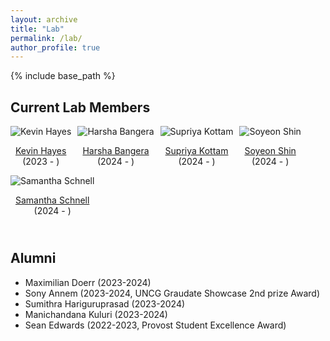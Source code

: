 ```yaml
---
layout: archive
title: "Lab"
permalink: /lab/
author_profile: true
---    
```


{% include base_path %}

## Current Lab Members

<div class="row"  >
    <div class="column" style="float:left;">
      <center>
      <div class="author__avatar">
            <img src="/academic/images/Kevin.png" class="author__avatar" alt="Kevin Hayes">
      </div>
      <div class="author__content">
            <p><a href = "https://www.linkedin.com/in/kevin-hayes-54248a228/">Kevin Hayes</a><br/>(2023 - )</p>
      </div>
      </center>
    </div>
    <div class="column" style="float:left;padding-left: 10px;">
      <center>
      <div class="author__avatar">
            <img src="/academic/images/Harsha.png" class="author__avatar" alt="Harsha Bangera">
      </div>
      <div class="author__content">
            <p><a href = "https://www.linkedin.com/in/harshaamin/">Harsha Bangera</a><br/>(2024 - )</p>
      </div>
      </center>
    </div>
    <div class="column" style=" float:left;padding-left: 10px;">
      <center>
      <div class="author__avatar">
            <img src="/academic/images/Supriya.jpeg" class="author__avatar" alt="Supriya Kottam">
      </div>
      <div class="author__content">
            <p><a href = "https://www.linkedin.com/in/supriya-kottam/">Supriya Kottam</a><br/>(2024 - )</p>
      </div>
      </center>
    </div>
    <div class="column" style=" float:left;padding-left: 10px;">
      <center>
      <div class="author__avatar">
            <img src="/academic/images/Sophia.png" class="author__avatar" alt="Soyeon Shin">
      </div>
      <div class="author__content">
            <p><a href = "">Soyeon Shin</a><br/>(2024 - )</p>
      </div>
      </center>
    </div>
</div>


<div class="row"  >
    <div class="column" style="float:left;">
      <center>
      <div class="author__avatar">
            <img src="/academic/images/Samantha.png" class="author__avatar" alt="Samantha Schnell">
      </div>
      <div class="author__content">
            <p><a href = "https://www.linkedin.com/in/samantha-schnell-274a15217/">Samantha Schnell</a><br/>(2024 - )</p>
      </div>
      </center>
    </div>
    
    
</div>


<br>
<br>
<br>
<br>
<br>
<br>
<br>
<br>
<br>
<br>

## Alumni
  + Maximilian Doerr (2023-2024)
  + Sony Annem (2023-2024, UNCG Graudate Showcase 2nd prize Award)
  + Sumithra Hariguruprasad (2023-2024)
  + Manichandana Kuluri (2023-2024)
  + Sean Edwards (2022-2023, Provost Student Excellence Award)

